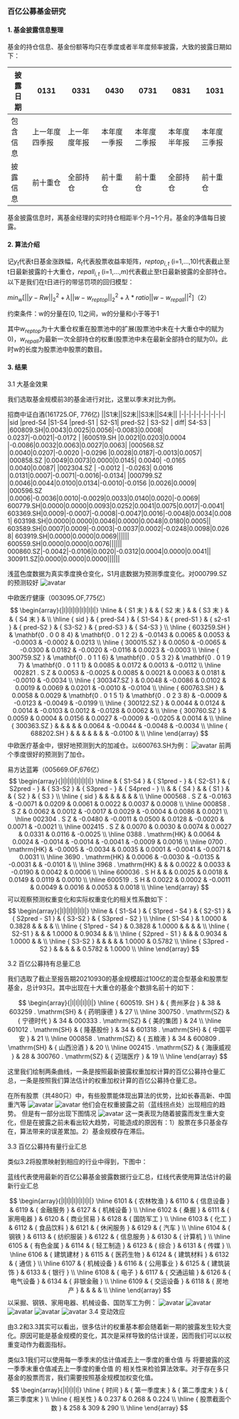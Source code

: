 ### **百亿公募基金研究**

#### 1. 基金披露信息整理

基金的持仓信息、基金份额等均只在季度或者半年度频率披露，大致的披露日期如下：


|披露日期| 0131 |  0331 | 0430|  0731 |  0831 |  1031
| -----|  ---- |  ---- | ----|  ---- | ---- |  ----
| 包含信息| 上一年度四季报 |上一年度年报|本年度一季报|本年度二季报|本年度半年报|本年度三季报
| 披露信息   | 前十重仓 |全部持仓|前十重仓|前十重仓|全部持仓|前十重仓

基金披露信息时，离基金经理的实时持仓相距半个月~1个月。基金的净值每日披露。

#### 2. 算法介绍
记$y_t$代表t日基金涨跌幅，$R_t$代表股票收益率矩阵，$reptop_{i,t}$ (i=1,…,10)代表截止至t日最新披露的十大重仓，$repall_{i,t}$ (i=1,…,m)代表截止至t日最新披露的全部持仓。以下是我们在t日进行的带惩罚项的回归模型：

$min⁡_w⁡[||y-Rw||_2^2 +λ||w-w_{reptop} ||_2^2+λ*ratio||w-w_{repall} ||^2]$（2）

约束条件：w的分量在[0, 1]之间，w的分量和小于等于1

其中$w_{reptop}$为十大重仓权重在股票池中的扩展(股票池中未在十大重仓中的赋为0)，$w_{repall}$为最新一次全部持仓的权重(股票池中未在最新全部持仓的赋为0)。此时w的长度为股票池中股票的数目。

#### 3. 结果
3.1 大基金效果

我们选取基金规模前3的基金进行对比，这里以季末对比为例。

招商中证白酒(161725.OF, 776亿)
||S1末||S2末||S3末||S4末||
|-|-|-|-|-|-|-|-|-|
|sid |pred-S4 |S1-S4 |pred-S1 | S2-S1| pred-S2 | S3-S2 | diff| S4-S3 |
|600809.SH|0.0043|0.0025|0.0056|-0.0083|0.0008| 0.0237|-0.0021|-0.0172 |
|600519.SH |0.0021|0.0203|0.0004 |-0.0086|0.0032|0.0063|0.0027|0.0063|
|000568.SZ |0.0040|0.0207|-0.0020 |-0.0296 |0.0028|0.0187|-0.0013|0.0057|
|000858.SZ |0.0049|0.0073|0.0000|0.0145| 0.0040| -0.0165 |0.0040|0.0087|
|002304.SZ | -0.0012 | -0.0263| 0.0016 |0.0131|0.0007|-0.0071|-0.0016|-0.0134|
|000799.SZ |0.0046|0.0044|0.0100|0.0134|-0.0010|-0.0156 |0.0026|0.0009|
|000596.SZ |0.0006|-0.0036|0.0010|-0.0029|0.0033|0.0140|0.0020|-0.0069|
600779.SH|0.0000|0.0000|0.0093|0.0252|0.0041|0.0075|0.0017|-0.0041|
603369.SH|0.0009|-0.0007|-0.0008|-0.0047|0.0016|-0.0048|0.0034|0.0081|
603198.SH|0.0000|0.0000|0.0046|0.0000|0.0048|0.0180|0.0005||
603589.SH|0.0007|0.0009|-0.0003|-0.0037|0.0002|-0.0248|0.0098|0.0268|
603919.SH|0.0000|0.0000|0.0069||||||
600559.SH|0.0000|0.0000|0.0076||||||
000860.SZ|-0.0042|-0.0106|0.0020|-0.0312|0.0004|0.0000|0.0041||
300911.SZ|0.0000|0.0000|0.0000||||||


浅蓝色度数据为真实季度换仓变化，S1月底数据为预测季度变化。对000799.SZ的预测较好
 ![avatar](picture/000799SZ.png)

中欧医疗健康（003095.OF,775亿）
$$
\begin{array}{|l|l|l|l|l|l|l|l|l|}
\hline &  { S1 末 } & &  { S2 末 } & &  { S3 末 } & &  { S4 末 } & \\
\hline  { sid } &  { pred-S4 } &  { S1-S4 } &  { pred-S1 } &  { s2-s1 } &  { pred-S2 } &  { S3-S2 } &  { pred-S3 } &  { S4-S3 } \\
\hline  { 603259.SH } & \mathbf{0 . 0 0 8 4} & \mathbf{0 . 0 1 2 2} & -0.0143 & 0.0065 & 0.0053 & -0.0003 & -0.0002 & 0.0213 \\
\hline  { 300015.SZ } & 0.0050 & -0.0065 & -0.0300 & 0.0182 & -0.0020 & -0.0116 & 0.0023 & -0.0003 \\
\hline  { 300759.SZ } & \mathbf{0 . 0 1 1 6} & \mathbf{0 . 0 5 3 2} & \mathbf{0 . 0 1 9 7} & \mathbf{0 . 0 1 1 1} & 0.0085 & 0.0172 & 0.0013 & -0.0112 \\
\hline 002821 . S Z & 0.0053 & -0.0025 & 0.0085 & 0.0021 & 0.0063 & 0.0181 & -0.0010 & -0.0034 \\
\hline  { 300347.SZ } & 0.0048 & -0.0086 & 0.0102 & 0.0019 & 0.0069 & 0.0201 & -0.0010 & -0.0104 \\
\hline  { 600763.SH } & 0.0058 & 0.0029 & \mathbf{0 . 0 1 5 1} & \mathbf{0 . 0 2 3 8} & -0.0009 & -0.0123 & -0.0049 & -0.0199 \\
\hline  { 300122.SZ } & 0.0044 & 0.0124 & 0.0014 & -0.0103 & 0.0012 & -0.0128 & 0.0062 & \\
\hline  { 300760.SZ } & 0.0059 & 0.0004 & 0.0156 & 0.0027 & -0.0009 & -0.0205 & 0.0014 & \\
\hline  { 300363.SZ } & & & & & 0.0064 & -0.0044 & -0.0048 & -0.0034 \\
\hline  { 688202.SH } & & & & & & & -0.0100 & \\
\hline
\end{array}
$$
中欧医疗基金中，很好地预测到大的加减仓。以600763.SH为例：
 ![avatar](picture/600763SH.png) 
前两个季度很好的预测到了加仓。

易方达蓝筹（005669.OF,676亿）
$$
\begin{array}{|l|l|l|l|l|l|l|l|}
\hline &  { S1-S4 } &  { S1pred - } &  { S2-S1 } &  { S2pred - } &  { S3-S2 } &  { S3pred - } &  { S4pred - } \\
& &  { S4 } & &  { S1 } & &  { S2 } &  { S3 } \\
\hline  { sid } & & & & & & & \\
\hline 000568 . S Z & -0.0163 & -0.0071 & 0.0209 & 0.0061 & 0.0022 & 0.0037 & 0.0008 \\
\hline 000858 . S Z & 0.0062 & 0.0012 & -0.0017 & 0.0029 & -0.0004 & 0.0086 & 0.0021 \\
\hline 002304 . S Z & -0.0480 & -0.0011 & 0.0500 & 0.0128 & -0.0020 & 0.0071 & -0.0021 \\
\hline 002415 . S Z & 0.0070 & 0.0030 & 0.0074 & 0.0027 & 0.0331 & 0.0116 & -0.0025 \\
\hline 0388 . \mathrm{HK} & 0.0064 & 0.0024 & -0.0014 & -0.0014 & -0.0041 & -0.0009 & 0.0016 \\
\hline 0700 . \mathrm{HK} & -0.0005 & -0.0034 & 0.0035 & 0.0001 & -0.0041 & -0.0071 & 0.0031 \\
\hline 3690 . \mathrm{HK} & 0.0006 & -0.0030 & -0.0135 & -0.0031 & & -0.0101 & \\
\hline 3968 . \mathrm{HK} & & & 0.0022 & 0.0033 & -0.0190 & 0.0042 & 0.0006 \\
\hline 600036 . S H & & & 0.0025 & 0.0018 & 0.0149 & 0.0119 & 0.0010 \\
\hline 600519 . S H & 0.0022 & 0.0002 & -0.0011 & 0.0049 & 0.0016 & 0.0053 & 0.0018 \\
\hline
\end{array}
$$
可以观察预测权重变化和实际权重变化的相关性系数如下：
$$
\begin{array}{|l|l|l|l|l|l|l|}
\hline &  { S1-S4 } &  { S1pred - S4 } &  { S2-S1 } &  { S2pred - S1 } &  { S3-S2 } &  { S3pred - S2 } \\
\hline  { S1-S4 } & 1.0000 & 0.3828 & & & & \\
\hline  { S1pred - S4 } & 0.3828 & 1.0000 & & & & \\
\hline  { S2-S1 } & & & 1.0000 & 0.9034 & & \\
\hline  { S2pred - S1 } & & & 0.9034 & 1.0000 & & \\
\hline  { S3-S2 } & & & & & 1.0000 & 0.5782 \\
\hline  { S3pred - S2 } & & & & & 0.5782 & 1.0000 \\
\hline
\end{array}
$$

3.2 百亿公募持有总量汇总

我们选取了截止至报告期20210930的基金规模超过100亿的混合型基金和股票型基金，总计93只。其中出现在十大重仓的基金个数排名前十的如下：

$$
\begin{array}{|l|l|l|l|l|l|}
\hline  { 600519. SH } &  { 贵州茅台 } & 38 & 603259 . \mathrm{SH} &  { 药明康德 } & 27 \\
\hline 300750 . \mathrm{SZ} &  { 宁德时代 } & 34 & 000333 . \mathrm{SZ} &  { 美的集团 } & 24 \\
\hline 601012 . \mathrm{SH} &  { 隆基股份 } & 34 & 601318 . \mathrm{SH} &  { 中国平安 } & 21 \\
\hline 000858 . \mathrm{SZ} &  { 五粮液 } & 34 & 600809 . \mathrm{SH} &  { 山西汾酒 } & 20 \\
\hline 002415 . \mathrm{SZ} &  { 海康威视 } & 28 & 300760 . \mathrm{SZ} &  { 迈瑞医疗 } & 19 \\
\hline
\end{array}
$$

这里我们绘制两条曲线，一条是按照最新披露权重加权计算的百亿公募持仓量汇总，一条是按照我们算法估计的权重加权计算的百亿公募持仓量汇总。

在所有股票（共480只）中，有些股票能体现出算法的优势，比如长春高新、中国重汽等
![avatar](picture/996.png) 
![avatar](picture/000951sz.png) 
他们会在权重披露之前（蓝线拐点处）出现相应的趋势。
但是有一部分出现下图情况
 ![avatar](picture/fl.png) 
这一类表现为随着披露而发生重大变化，但是在披露之前未看出较大趋势，可能造成的原因有：1）股票在多只基金存在，算法带来的误差累加。2）基金规模存在滞后。

3.3  百亿公募持有量行业汇总

类似3.2将股票映射到相应的行业中得到，下图中：

蓝线代表使用最新的百亿公募基金披露数据行业汇总，红线代表使用算法估计的最新行业汇总

$$
\begin{array}{|l|l|l|l|l|l|l|l|}
\hline 6101 &  { 农林牧渔 } & 6110 &  { 信息设备 } & 6119 &  { 金融服务 } & 6127 &  { 机械设备 } \\
\hline 6102 &  { 桑掘 } & 6111 &  { 家用电器 } & 6120 &  { 商业贸易 } & 6128 &  { 国防军工 } \\
\hline 6103 &  { 化工 } & 6112 &  { 食品饮料 } & 6121 &  { 休闲服务 } & 6129 &  { 汽车 } \\
\hline 6104 &  { 钢铁 } & 6113 &  { 纺织服装 } & 6122 &  { 信息服务 } & 6130 &  { 计算机 } \\
\hline 6105 &  { 有色金属 } & 6114 &  { 轻工制造 } & 6123 &  { 综合 } & 6131 &  { 传媒 } \\
\hline 6106 &  { 建筑建材 } & 6115 &  { 医药生物 } & 6124 &  { 建筑材料 } & 6132 &  { 通信 } \\
\hline 6107 &  { 机械设备 } & 6116 &  { 公用事业 } & 6125 &  { 建筑装饰 } & 6133 &  { 银行 } \\
\hline 6108 &  { 电子 } & 6117 &  { 交通运输 } & 6126 &  { 电气设备 } & 6134 &  { 非银金融 } \\
\hline 6109 &  { 交运设备 } & 6118 &  { 房地产 } & & & & \\
\hline
\end{array}
$$
以采掘、钢铁、家用电器、机械设备、国防军工为例：
![avatar](picture/6102.png) 
![avatar](picture/6104.png) 
![avatar](picture/6111.png) 
![avatar](picture/6127.png) 
![avatar](picture/6128.png) 
 3.4 变动效应

由3.2和3.3其实可以看出，很多估计的权重基本都会随着新一期的披露发生较大变化。原因可能是基金规模的变化，其次是采样导致的估计误差，因而我们可以以权重变动作为截面指标。

类似3.1我们可以使用每一季季末的估计值减去上一季度的重仓值 与 将要披露的这一季季末重仓值减去上一季度的重仓值 的 相关性来检验算法效率。对于存在多只基金的股票而言，我们需要按照基金规模加权变化值。
$$
\begin{array}{|l|l|l|l|}
\hline  { 时间 } &  { 第一季度末 } &  { 第二季度末 } &  { 第三季度末 } \\
\hline  { 相关性 } & 0.237 & 0.268 & 0.224 \\
\hline  { 股票截面个数 } & 258 & 309 & 290 \\
\hline
\end{array}
$$

